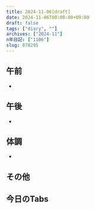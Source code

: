 ```yaml
---
title: 2024-11-06[draft]
date: 2024-11-06T00:00:00+09:00
draft: false
tags: ["diary", ""]
archives: ["2024-11"]
n年日記: ["1106"]
slug: 878295
---
```

## 午前
- 
## 午後
- 
## 体調
- 
## その他
## 今日のTabs